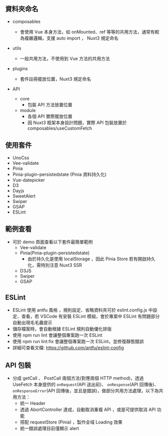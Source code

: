 ## 資料夾命名
- composables
  - 會使用 Vue 本身方法，如 onMounted、ref 等等的共用方法，通常有較為複雜邏輯，支援 auto import ， Nuxt3 規定命名

- utils
  - 一般共用方法，不使用到 Vue 方法的共用方法

- plugins
  - 套件註冊擺放位置，Nuxt3 規定命名 

- API
  - core
    - 包裝 API 方法放置位置
  - module
    - 各個 API 實際擺放位置
    - 因 Nuxt3 框架本身設計問題，實際 API 包裝放置於 composables/useCustomFetch

## 使用套件
- UnoCss
- Vee-validate
- Pinia
- Pinia-plugin-persistedstate (Pinia 資料持久化)
- Vue-datepicker
- D3
- Dayjs
- SweetAlert
- Swiper
- GSAP
- ESLint

## 範例查看
- 可於 demo 頁面查看以下套件最簡單範例
  - Vee-validate
  - Pinia(Pinia-plugin-persistedstate)
    - 由於持久化是使用 localStorage ，因此 Pinia Store 若有開啟持久化，需特別注意 Nuxt3 SSR
  - D3JS
  - Swiper 
  - GSAP

## ESLint 
- ESLint 使用 antfu 風格 ，規則設定、省略資料夾可於 eslint.config.js 中設定、查看，若 VSCode 有安裝 ESLint 模組，會於專案中 ESLint 有問題部分自動出現毛毛蟲提示
- 儲存檔案時，會自動根據 ESLint 規則自動優化排版
- 使用 npm run lint 會讓整個專案跑一次 ESLint
- 使用 npm run lint:fix 會讓整個專案跑一次 ESLint，並修復靜態錯誤
- 詳細可查看文檔: https://github.com/antfu/eslint-config

## API 包裝
- 分成 getCall 、 PostCall 兩個方法(對應兩個 HTTP method)，透過 UseFetch 本身提供的 `onRequest`(API 送出前)、 `onResponse`(API 回傳後)、 `onResponseError`(API 回傳後，並且是錯誤)，做部分共用方法處理，以下為共用方法：
  - 統一 Header
  - 透過 AbortController 達成，自動取消重複 API ，或是可提供取消 API 功能
  - 搭配 requestStore (Pinia) ，製作全域 Loading 效果
  - 統一錯誤處理目前僅顯示 alert
